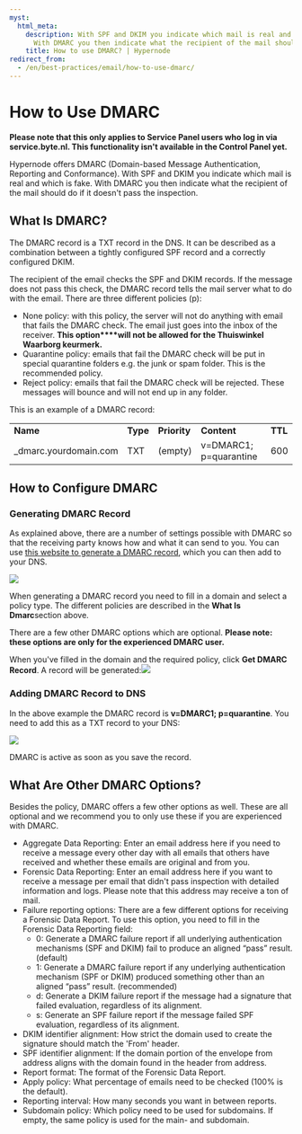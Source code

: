 ```yaml
---
myst:
  html_meta:
    description: With SPF and DKIM you indicate which mail is real and which is fake.
      With DMARC you then indicate what the recipient of the mail should do.
    title: How to use DMARC? | Hypernode
redirect_from:
  - /en/best-practices/email/how-to-use-dmarc/
---
```


<!-- source: https://support.hypernode.com/en/best-practices/email/how-to-use-dmarc/ -->

# How to Use DMARC

**Please note that this only applies to Service Panel users who log in via service.byte.nl. This functionality isn't available in the Control Panel yet.**

Hypernode offers DMARC (Domain-based Message Authentication, Reporting and Conformance). With SPF and DKIM you indicate which mail is real and which is fake. With DMARC you then indicate what the recipient of the mail should do if it doesn't pass the inspection.

## What Is DMARC?

The DMARC record is a TXT record in the DNS. It can be described as a combination between a tightly configured SPF record and a correctly configured DKIM.

The recipient of the email checks the SPF and DKIM records. If the message does not pass this check, the DMARC record tells the mail server what to do with the email. There are three different policies (p):

- None policy: with this policy, the server will not do anything with email that fails the DMARC check. The email just goes into the inbox of the receiver. **This option\*\*\*\*will not be allowed for the Thuiswinkel Waarborg keurmerk.**
- Quarantine policy: emails that fail the DMARC check will be put in special quarantine folders e.g. the junk or spam folder. This is the recommended policy.
- Reject policy: emails that fail the DMARC check will be rejected. These messages will bounce and will not end up in any folder.

This is an example of a DMARC record:

|                        |          |              |                        |         |
| ---------------------- | -------- | ------------ | ---------------------- | ------- |
| **Name**               | **Type** | **Priority** | **Content**            | **TTL** |
| \_dmarc.yourdomain.com | TXT      | (empty)      | v=DMARC1; p=quarantine | 600     |

## How to Configure DMARC

### Generating DMARC Record

As explained above, there are a number of settings possible with DMARC so that the receiving party knows how and what it can send to you. You can use [this website to generate a DMARC record](https://www.kitterman.com/dmarc/assistant.html), which you can then add to your DNS.

![](_res/YFxEz2Sk9X0tgdUdxiM4L6N7kLS5zXYFYw.png)

When generating a DMARC record you need to fill in a domain and select a policy type. The different policies are described in the **What Is Dmarc**section above.

There are a few other DMARC options which are optional. **Please note: t****hese options are only for the experienced DMARC user****.**

When you've filled in the domain and the required policy, click **Get DMARC Record**. A record will be generated:![](_res/7syCgmXraAf3wgRx8PqlKXRBonEibvNYQw.png)

### Adding DMARC Record to DNS

In the above example the DMARC record is **v=DMARC1; p=quarantine**. You need to add this as a TXT record to your DNS:

![](_res/JKyYQrXDWgKKFxZmuySRPy9NNLyjQlV7Xg.png)

DMARC is active as soon as you save the record.

## What Are Other DMARC Options?

Besides the policy, DMARC offers a few other options as well. These are all optional and we recommend you to only use these if you are experienced with DMARC.

- Aggregate Data Reporting: Enter an email address here if you need to receive a message every other day with all emails that others have received and whether these emails are original and from you.
- Forensic Data Reporting: Enter an email address here if you want to receive a message per email that didn't pass inspection with detailed information and logs. Please note that this address may receive a ton of mail.
- Failure reporting options: There are a few different options for receiving a Forensic Data Report. To use this option, you need to fill in the Forensic Data Reporting field:
  - 0: Generate a DMARC failure report if all underlying authentication mechanisms (SPF and DKIM) fail to produce an aligned “pass” result. (default)
  - 1: Generate a DMARC failure report if any underlying authentication mechanism (SPF or DKIM) produced something other than an aligned “pass” result. (recommended)
  - d: Generate a DKIM failure report if the message had a signature that failed evaluation, regardless of its alignment.
  - s: Generate an SPF failure report if the message failed SPF evaluation, regardless of its alignment.
- DKIM identifier alignment: How strict the domain used to create the signature should match the 'From' header.
- SPF identifier alignment: If the domain portion of the envelope from address aligns with the domain found in the header from address.
- Report format: The format of the Forensic Data Report.
- Apply policy: What percentage of emails need to be checked (100% is the default).
- Reporting interval: How many seconds you want in between reports.
- Subdomain policy: Which policy need to be used for subdomains. If empty, the same policy is used for the main- and subdomain.

